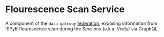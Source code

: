 # Flourescence Scan Service

A component of the `data-gateway` [federation](https://github.com/DiamondLightSource/data-gateway), exposing information from ISPyB flourescence scan during the Sessions (a.k.a. Visits) via GraphQL.
